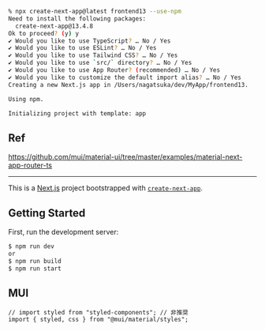 ```bash
% npx create-next-app@latest frontend13 --use-npm
Need to install the following packages:
  create-next-app@13.4.8
Ok to proceed? (y) y
✔ Would you like to use TypeScript? … No / Yes
✔ Would you like to use ESLint? … No / Yes
✔ Would you like to use Tailwind CSS? … No / Yes
✔ Would you like to use `src/` directory? … No / Yes
✔ Would you like to use App Router? (recommended) … No / Yes
✔ Would you like to customize the default import alias? … No / Yes
Creating a new Next.js app in /Users/nagatsuka/dev/MyApp/frontend13.

Using npm.

Initializing project with template: app 
```

## Ref
https://github.com/mui/material-ui/tree/master/examples/material-next-app-router-ts

---

This is a [Next.js](https://nextjs.org/) project bootstrapped with [`create-next-app`](https://github.com/vercel/next.js/tree/canary/packages/create-next-app).

## Getting Started

First, run the development server:

```bash
$ npm run dev
or
$ npm run build
$ npm run start
```


## MUI
```javascript:
// import styled from "styled-components"; // 非推奨
import { styled, css } from "@mui/material/styles";
```
